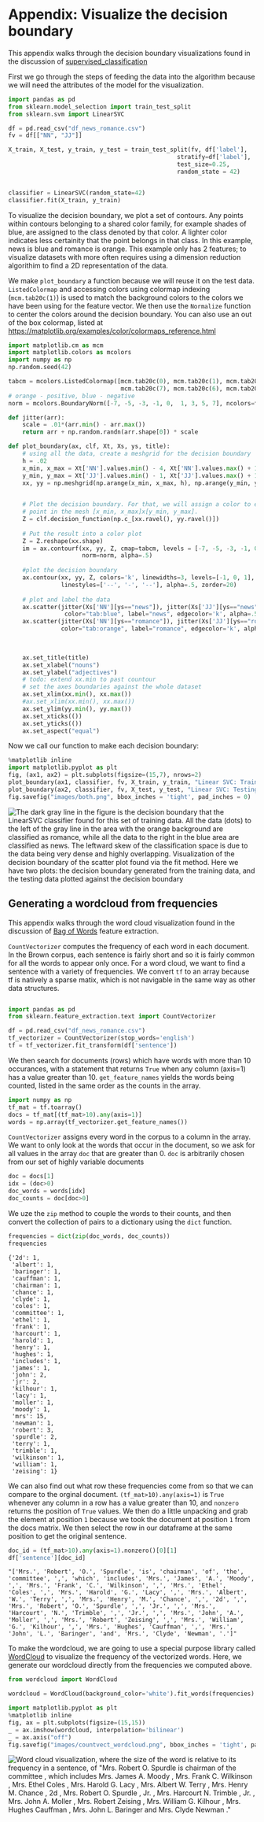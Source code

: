 Appendix: Visualize the decision boundary
================================
This appendix walks through the decision boundary visualizations found in the discussion of [supervised_classification](supervised_classification.md)

First we go through the steps of feeding the data into the algorithm because we will need the attributes of the model for the visualization. 

```python
import pandas as pd
from sklearn.model_selection import train_test_split
from sklearn.svm import LinearSVC

df = pd.read_csv("df_news_romance.csv")
fv = df[["NN", "JJ"]]

X_train, X_test, y_train, y_test = train_test_split(fv, df['label'],
                                                stratify=df['label'], 
                                                test_size=0.25,
                                                random_state = 42)


classifier = LinearSVC(random_state=42)
classifier.fit(X_train, y_train)
```



To visualize the decision boundary, we plot a set of contours. Any points within contours belonging to a shared color family, for example shades of blue, are assigned to the class denoted by that color. A lighter color indicates less certainity that the point belongs in that class. In this example, news is blue and romance is orange. This example only has 2 features; to visualize datasets with more often requires using a dimension reduction algorithim to find a 2D representation of the data. 

We make `plot_boundary` a function because we will reuse it on the test data. `ListedColormap` and accessing colors using colormap indexing (`mcm.tab20c(1)`) is used to match the background colors to the colors we have been using for the feature vector. We then use the `Normalize` function to center the colors around the decision boundary. You can also use an out of the box colormap, listed at https://matplotlib.org/examples/color/colormaps_reference.html


```python
import matplotlib.cm as mcm
import matplotlib.colors as mcolors
import numpy as np
np.random.seed(42)

tabcm = mcolors.ListedColormap([mcm.tab20c(0), mcm.tab20c(1), mcm.tab20c(2), mcm.tab20c(3),
                                mcm.tab20c(7), mcm.tab20c(6), mcm.tab20c(5), mcm.tab20c(4)])
# orange - positive, blue - negative
norm = mcolors.BoundaryNorm([-7, -5, -3, -1, 0,  1, 3, 5, 7], ncolors=tabcm.N) 

def jitter(arr):
    scale = .01*(arr.min() - arr.max())
    return arr + np.random.randn(arr.shape[0]) * scale

def plot_boundary(ax, clf, Xt, Xs, ys, title):
    # using all the data, create a meshgrid for the decision boundary
    h = .02
    x_min, x_max = Xt['NN'].values.min() - 4, Xt['NN'].values.max() + 1 
    y_min, y_max = Xt['JJ'].values.min() - 1, Xt['JJ'].values.max() + 1
    xx, yy = np.meshgrid(np.arange(x_min, x_max, h), np.arange(y_min, y_max, h))

    
    # Plot the decision boundary. For that, we will assign a color to each
    # point in the mesh [x_min, x_max]x[y_min, y_max].
    Z = clf.decision_function(np.c_[xx.ravel(), yy.ravel()])
    
    # Put the result into a color plot
    Z = Z.reshape(xx.shape)
    im = ax.contourf(xx, yy, Z, cmap=tabcm, levels = [-7, -5, -3, -1, 0, 1, 3], 
                     norm=norm, alpha=.5)
    
    #plot the decision boundary
    ax.contour(xx, yy, Z, colors='k', linewidths=3, levels=[-1, 0, 1],
               linestyles=['--', '-', '--'], alpha=.5, zorder=20)
    
    # plot and label the data
    ax.scatter(jitter(Xs['NN'][ys=="news"]), jitter(Xs['JJ'][ys=="news"]), 
                color="tab:blue", label="news", edgecolor='k', alpha=.5)
    ax.scatter(jitter(Xs['NN'][ys=="romance"]), jitter(Xs['JJ'][ys=="romance"]), 
               color="tab:orange", label="romance", edgecolor='k', alpha=.5)
    
   

    ax.set_title(title)
    ax.set_xlabel("nouns")
    ax.set_ylabel("adjectives")
    # todo: extend xx.min to past countour
    # set the axes boundaries against the whole dataset
    ax.set_xlim(xx.min(), xx.max())
    #ax.set_xlim(xx.min(), xx.max())
    ax.set_ylim(yy.min(), yy.max())
    ax.set_xticks(())
    ax.set_yticks(())
    ax.set_aspect("equal")
```

Now we call our function to make each decision boundary:

```python
%matplotlib inline
import matplotlib.pyplot as plt
fig, (ax1, ax2) = plt.subplots(figsize=(15,7), nrows=2)
plot_boundary(ax1, classifier, fv, X_train, y_train, "Linear SVC: Training Data")
plot_boundary(ax2, classifier, fv, X_test, y_test, "Linear SVC: Testing Data")
fig.savefig("images/both.png", bbox_inches = 'tight', pad_inches = 0)
```

![The dark gray line in the figure is the decision boundary that the *LinearSVC* classifier found for this set of training data. All the data (dots) to the left of the gray line in the area with the orange background are classified as romance, while all the data to the right in the blue area are classified as news. The leftward skew of the classification space is due to the data being very dense and highly overlapping. Visualization of the decision boundary of the scatter plot found via the fit method. Here we have two plots: the decision boundary generated from the training data, and the testing data plotted against the decision boundary](../images/both.png)

## Generating a wordcloud from frequencies
This appendix walks through the word cloud visualization found in the discussion of [Bag of Words](bag_of_words.md) feature extraction.

`CountVectorizer` computes the frequency of each word in each document. In the Brown corpus, each sentence is fairly short and so it is fairly common for all the words to appear only once. For a word cloud, we want to find a sentence with a variety of frequencies. We convert `tf` to an array because tf is natively a sparse matix, which is not navigable in the same way as other data structures.

```python

import pandas as pd
from sklearn.feature_extraction.text import CountVectorizer

df = pd.read_csv("df_news_romance.csv")
tf_vectorizer = CountVectorizer(stop_words='english')
tf = tf_vectorizer.fit_transform(df['sentence'])
```

 We then search for documents (rows) which have words with more than 10 occurances, with a statement that returns `True` when any column (axis=1) has a value greater than 10. `get_feature_names` yields the words being counted, listed in the same order as the counts in the array.


```python
import numpy as np
tf_mat = tf.toarray()
docs = tf_mat[(tf_mat>10).any(axis=1)]
words = np.array(tf_vectorizer.get_feature_names())
```

`CountVectorizer` assigns every word in the corpus to a column in the array. We want to only look at the words that occur in the document, so we ask for all values in the array `doc` that are greater than 0. `doc` is arbitrarily chosen from our set of highly variable documents


```python
doc = docs[1] 
idx = (doc>0)
doc_words = words[idx]
doc_counts = doc[doc>0]
```

We uze the `zip` method to couple the words to their counts, and then convert the collection of pairs to a dictionary using the `dict` function.


```python
frequencies = dict(zip(doc_words, doc_counts))
frequencies
```




    {'2d': 1,
     'albert': 1,
     'baringer': 1,
     'cauffman': 1,
     'chairman': 1,
     'chance': 1,
     'clyde': 1,
     'coles': 1,
     'committee': 1,
     'ethel': 1,
     'frank': 1,
     'harcourt': 1,
     'harold': 1,
     'henry': 1,
     'hughes': 1,
     'includes': 1,
     'james': 1,
     'john': 2,
     'jr': 2,
     'kilhour': 1,
     'lacy': 1,
     'moller': 1,
     'moody': 1,
     'mrs': 15,
     'newman': 1,
     'robert': 3,
     'spurdle': 2,
     'terry': 1,
     'trimble': 1,
     'wilkinson': 1,
     'william': 1,
     'zeising': 1}



We can also find out what row these frequencies come from so that we can compare to the orginal document. `(tf_mat>10).any(axis=1)` is `True` whenever any column in a row has a value greater than 10, and `nonzero` returns the position of `True` values. We then do a little unpacking and grab the element at position `1` because we took the document at position `1` from the docs matrix. We then select the row in our dataframe at the same position to get the original sentence.


```python
doc_id = (tf_mat>10).any(axis=1).nonzero()[0][1]
df['sentence'][doc_id]
```




    "['Mrs.', 'Robert', 'O.', 'Spurdle', 'is', 'chairman', 'of', 'the', 'committee', ',', 'which', 'includes', 'Mrs.', 'James', 'A.', 'Moody', ',', 'Mrs.', 'Frank', 'C.', 'Wilkinson', ',', 'Mrs.', 'Ethel', 'Coles', ',', 'Mrs.', 'Harold', 'G.', 'Lacy', ',', 'Mrs.', 'Albert', 'W.', 'Terry', ',', 'Mrs.', 'Henry', 'M.', 'Chance', ',', '2d', ',', 'Mrs.', 'Robert', 'O.', 'Spurdle', ',', 'Jr.', ',', 'Mrs.', 'Harcourt', 'N.', 'Trimble', ',', 'Jr.', ',', 'Mrs.', 'John', 'A.', 'Moller', ',', 'Mrs.', 'Robert', 'Zeising', ',', 'Mrs.', 'William', 'G.', 'Kilhour', ',', 'Mrs.', 'Hughes', 'Cauffman', ',', 'Mrs.', 'John', 'L.', 'Baringer', 'and', 'Mrs.', 'Clyde', 'Newman', '.']"



To make the wordcloud, we are going to use a special purpose library called [WordCloud](https://github.com/amueller/word_cloud/tree/c6a58531efacda4b1b40d613bf45f494b2077ed4) to visualize the frequency of the vectorized words. Here, we generate our wordcloud directly from the frequencies we computed above. 


```python
from wordcloud import WordCloud

wordcloud = WordCloud(background_color='white').fit_words(frequencies)
```


```python
import matplotlib.pyplot as plt
%matplotlib inline
fig, ax = plt.subplots(figsize=(15,15))
_ = ax.imshow(wordcloud, interpolation='bilinear')
_ = ax.axis("off")
fig.savefig("images/countvect_wordcloud.png", bbox_inches = 'tight', pad_inches = 0)
```

![Word cloud visualization, where the size of the word is relative to its frequency in a sentence, of "Mrs. Robert O. Spurdle is chairman of the committee , which includes Mrs. James A. Moody , Mrs. Frank C. Wilkinson , Mrs. Ethel Coles , Mrs. Harold G. Lacy , Mrs. Albert W. Terry , Mrs. Henry M. Chance , 2d , Mrs. Robert O. Spurdle , Jr. , Mrs. Harcourt N. Trimble , Jr. , Mrs. John A. Moller , Mrs. Robert Zeising , Mrs. William G. Kilhour , Mrs. Hughes Cauffman , Mrs. John L. Baringer and Mrs. Clyde Newman ."](../images/countvect_wordcloud.png?)
